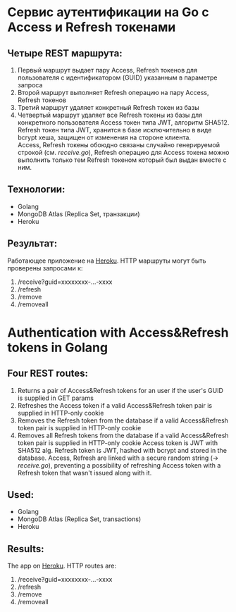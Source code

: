 # Сервис аутентификации на Go с Access и Refresh токенами
## Четыре REST маршрута:
1. Первый маршрут выдает пару Access, Refresh токенов для пользователя с идентификатором (GUID) указанным в параметре запроса
2. Второй маршрут выполняет Refresh операцию на пару Access, Refresh токенов
3. Третий маршрут удаляет конкретный Refresh токен из базы
4. Четвертый маршрут удаляет все Refresh токены из базы для конкретного пользователя
Access токен типа JWT, алгоритм SHA512.
Refresh токен типа JWT, хранится в базе исключительно в виде bcrypt хеша, защищен от изменения на стороне клиента.  
Access, Refresh токены обоюдно связаны случайно генерируемой строкой (см. *receive.go*), Refresh операцию для Access токена
можно выполнить только тем Refresh токеном который был выдан вместе с ним.
## Технологии: 
- Golang  
- MongoDB Atlas (Replica Set, транзакции)
- Heroku
## Результат:
Работающее приложение на [Heroku](https://az-go-auth.herokuapp.com).
HTTP маршруты могут быть проверены запросами к:
1. /receive?guid=xxxxxxxx-...-xxxx
2. /refresh
3. /remove
4. /removeall
# Authentication with Access&Refresh tokens in Golang
## Four REST routes:
1. Returns a pair of Access&Refresh tokens for an user if the user's GUID is supplied in GET params
2. Refreshes the Access token if a valid Access&Refresh token pair is supplied in HTTP-only cookie
3. Removes the Refresh token from the database if a valid Access&Refresh token pair is supplied in HTTP-only cookie
4. Removes all Refresh tokens from the database if a valid Access&Refresh token pair is supplied in HTTP-only cookie
Access token is JWT with SHA512 alg.
Refresh token is JWT, hashed with bcrypt and stored in the database.
Access, Refresh are linked with a secure random string (-> *receive.go*), preventing a possibility of refreshing Access token with a Refresh token that wasn't issued along with it.
## Used: 
- Golang  
- MongoDB Atlas (Replica Set, transactions)
- Heroku
## Results:
The app on [Heroku](https://az-go-auth.herokuapp.com).
HTTP routes are:
1. /receive?guid=xxxxxxxx-...-xxxx
2. /refresh
3. /remove
4. /removeall
